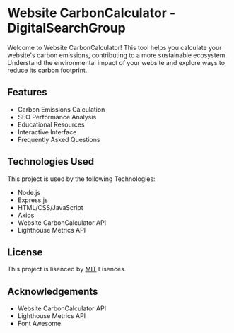
# Website CarbonCalculator - DigitalSearchGroup

Welcome to Website CarbonCalculator! This tool helps you calculate your website's carbon emissions, contributing to a more sustainable ecosystem. Understand the environmental impact of your website and explore ways to reduce its carbon footprint.


## Features

- Carbon Emissions Calculation
- SEO Performance Analysis
- Educational Resources
- Interactive Interface
- Frequently Asked Questions


## Technologies Used

This project is used by the following Technologies:

- Node.js
- Express.js
- HTML/CSS/JavaScript
- Axios
- Website CarbonCalculator API
- Lighthouse Metrics API



## License

This project is lisenced by [MIT](https://choosealicense.com/licenses/mit/) Lisences.


## Acknowledgements


- Website CarbonCalculator API
- Lighthouse Metrics API
- Font Awesome
